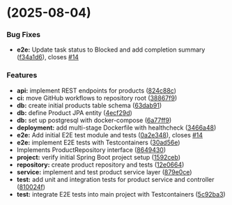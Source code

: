 #  (2025-08-04)


### Bug Fixes

* **e2e:** Update task status to Blocked and add completion summary ([f34a1d6](https://github.com/The-Dave-Stack/product-catalog/commit/f34a1d6ff30629e148b886c6951498d580bbcc41)), closes [#14](https://github.com/The-Dave-Stack/product-catalog/issues/14)


### Features

* **api:** implement REST endpoints for products ([824c88c](https://github.com/The-Dave-Stack/product-catalog/commit/824c88c9d109d9fec96f464258af83d689e08295))
* **ci:** move GitHub workflows to repository root ([38867f9](https://github.com/The-Dave-Stack/product-catalog/commit/38867f9155c24efa3018f60d2c1b5f3c6ba90336))
* **db:** create initial products table schema ([63dab91](https://github.com/The-Dave-Stack/product-catalog/commit/63dab91a51924b5a878a8a9a7cb0a0f3c35c021a))
* **db:** define Product JPA entity ([4ecf29d](https://github.com/The-Dave-Stack/product-catalog/commit/4ecf29d418cd090067b56dc413c9ff68d61e8ff6))
* **db:** set up postgresql with docker-compose ([6a77ff9](https://github.com/The-Dave-Stack/product-catalog/commit/6a77ff9f4e8e102bf943660f93876d89c8b7171f))
* **deployment:** add multi-stage Dockerfile with healthcheck ([3466a48](https://github.com/The-Dave-Stack/product-catalog/commit/3466a48863ffd0d8e3b716b773fc7725b6bebcca))
* **e2e:** Add initial E2E test module and tests ([0a2e348](https://github.com/The-Dave-Stack/product-catalog/commit/0a2e348223b599842ed4e50870be158c502bd284)), closes [#14](https://github.com/The-Dave-Stack/product-catalog/issues/14)
* **e2e:** implement E2E tests with Testcontainers ([30ad56e](https://github.com/The-Dave-Stack/product-catalog/commit/30ad56e6d3c1c6c41809a825213ce7fe945a563b))
* Implements ProductRepository interface ([8649430](https://github.com/The-Dave-Stack/product-catalog/commit/8649430c62197dc9b65c9b663440a04a3dd07025))
* **project:** verify initial Spring Boot project setup ([1592ceb](https://github.com/The-Dave-Stack/product-catalog/commit/1592cebc1ac1d4a1634b897c4643aacc8fcb738b))
* **repository:** create product repository and tests ([12e0664](https://github.com/The-Dave-Stack/product-catalog/commit/12e06643e4b150e2438f99b1ecd896d023b8e036))
* **service:** implement and test product service layer ([879e0ce](https://github.com/The-Dave-Stack/product-catalog/commit/879e0ce9bbbf613ae9028fff41467f2046415cdf))
* **test:** add unit and integration tests for product service and controller ([810024f](https://github.com/The-Dave-Stack/product-catalog/commit/810024f512374888540d50939670d0f225069447))
* **test:** integrate E2E tests into main project with Testcontainers ([5c92ba3](https://github.com/The-Dave-Stack/product-catalog/commit/5c92ba33c3f1b7cc7649719e42ed69fbe03d38f4))



